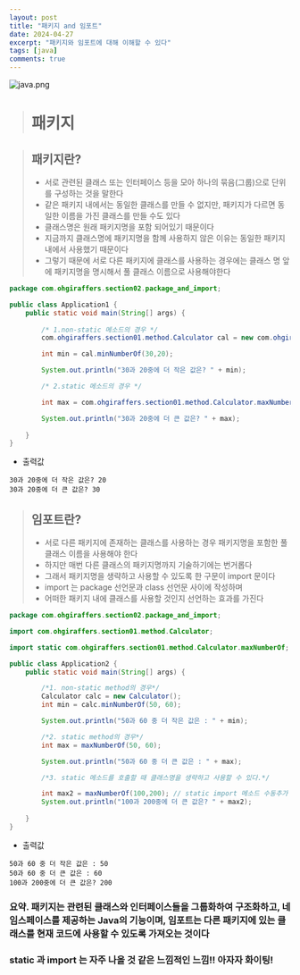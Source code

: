 ```yaml
---
layout: post
title: "패키지 and 임포트"
date: 2024-04-27
excerpt: "패키지와 임포트에 대해 이해할 수 있다"
tags: [java]
comments: true
---
```


![java.png](..%2Fassets%2Fimg%2Fjava.png)

> # 패키지

> ## 패키지란?
> - 서로 관련된 클래스 또는 인터페이스 등을 모아 하나의 묶음(그룹)으로 단위를 구성하는 것을 말한다
> - 같은 패키지 내에서는 동일한 클래스를 만들 수 없지만, 패키지가 다르면 동일한 이름을 가진 클래스를 만들 수도 있다
> - 클래스명은 원래 패키지명을 포함 되어있기 때문이다
> - 지금까지 클래스명에 패키지명을 함께 사용하지 않은 이유는 동일한 패키지 내에서 사용했기 때문이다
> - 그렇기 때문에 서로 다른 패키지에 클래스를 사용하는 경우에는 클래스 명 앞에 패키지명을 명시해서 풀 클래스 이름으로 사용해야한다

~~~java
package com.ohgiraffers.section02.package_and_import;

public class Application1 {
    public static void main(String[] args) {
        
        /* 1.non-static 메소드의 경우 */
        com.ohgiraffers.section01.method.Calculator cal = new com.ohgiraffers.section01.method.Calculator();

        int min = cal.minNumberOf(30,20);

        System.out.println("30과 20중에 더 작은 값은? " + min);

        /* 2.static 메소드의 경우 */

        int max = com.ohgiraffers.section01.method.Calculator.maxNumberOf(30,20);

        System.out.println("30과 20중에 더 큰 값은? " + max);
        
    }
}
~~~

- 출력값

~~~
30과 20중에 더 작은 값은? 20
30과 20중에 더 큰 값은? 30
~~~

> ## 임포트란?
> - 서로 다른 패키지에 존재하는 클래스를 사용하는 경우 패키지명을 포함한 풀 클래스 이름을 사용해야 한다
> - 하지만 매번 다른 클래스의 패키지명까지 기술하기에는 번거롭다
> - 그래서 패키지명을 생략하고 사용할 수 있도록 한 구문이 import 문이다
> - import 는 package 선언문과 class 선언문 사이에 작성하며
> - 어떠한 패키지 내에 클래스를 사용할 것인지 선언하는 효과를 가진다

~~~java
package com.ohgiraffers.section02.package_and_import;

import com.ohgiraffers.section01.method.Calculator;

import static com.ohgiraffers.section01.method.Calculator.maxNumberOf;

public class Application2 {
    public static void main(String[] args) {

        /*1. non-static method의 경우*/
        Calculator calc = new Calculator();
        int min = calc.minNumberOf(50, 60);

        System.out.println("50과 60 중 더 작은 값은 : " + min);

        /*2. static method의 경우*/
        int max = maxNumberOf(50, 60);

        System.out.println("50과 60 중 더 큰 값은 : " + max);

        /*3. static 메소드를 호출할 때 클래스명을 생략하고 사용할 수 있다.*/

        int max2 = maxNumberOf(100,200); // static import 메소드 수동추가
        System.out.println("100과 200중에 더 큰 값은? " + max2);
        
    }
}
~~~

- 출력값

~~~
50과 60 중 더 작은 값은 : 50
50과 60 중 더 큰 값은 : 60
100과 200중에 더 큰 값은? 200
~~~

### 요약. 패키지는 관련된 클래스와 인터페이스들을 그룹화하여 구조화하고, 네임스페이스를 제공하는 Java의 기능이며, 임포트는 다른 패키지에 있는 클래스를 현재 코드에 사용할 수 있도록 가져오는 것이다

### static 과 import 는 자주 나올 것 같은 느낌적인 느낌!! 아자자 화이팅! 
